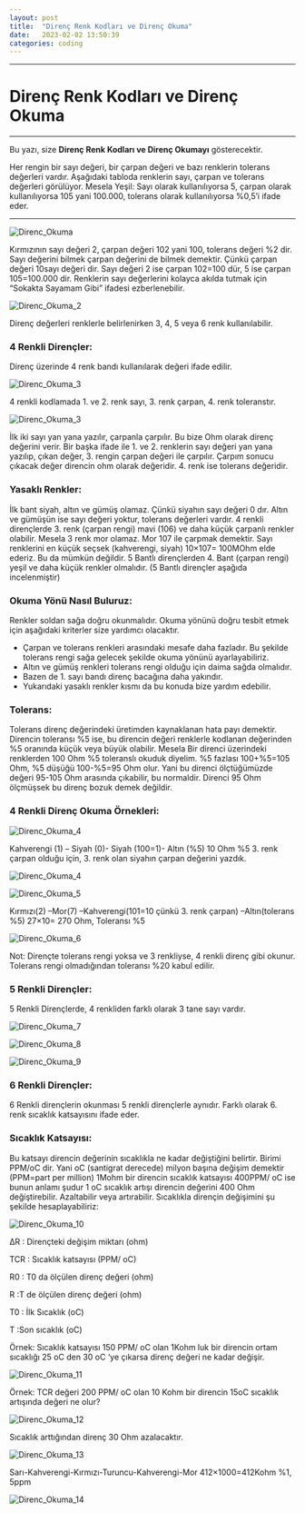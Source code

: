 ```yaml
---
layout: post
title:  "Direnç Renk Kodları ve Direnç Okuma"
date:   2023-02-02 13:50:39
categories: coding
---
```

---
# Direnç Renk Kodları ve Direnç Okuma
---
Bu yazı, size **Direnç Renk Kodları ve Direnç Okumayı** gösterecektir.

Her rengin bir sayı değeri, bir çarpan değeri ve bazı renklerin tolerans değerleri vardır. Aşağıdaki tabloda renklerin sayı, çarpan ve tolerans değerleri görülüyor. Mesela Yeşil: Sayı olarak kullanılıyorsa 5, çarpan olarak kullanılıyorsa 105 yani 100.000, tolerans olarak kullanılıyorsa %0,5’i ifade eder.
     
---

![Direnc_Okuma](https://raw.githubusercontent.com/imonur/blog/main/projects/images/direnc_okuma/direnc_okuma.png)

Kırmızının sayı değeri 2, çarpan değeri 102 yani 100, tolerans değeri %2 dir. Sayı değerini bilmek çarpan değerini de bilmek demektir. Çünkü çarpan değeri 10sayı değeri dir. Sayı değeri 2 ise çarpan 102=100 dür, 5 ise çarpan 105=100.000 dir. Renklerin sayı değerlerini kolayca akılda tutmak için “Sokakta Sayamam Gibi” ifadesi ezberlenebilir.

![Direnc_Okuma_2](https://github.com/imonur/blog/blob/main/projects/images/direnc_okuma/direnc_okuma2.png)

Direnç değerleri renklerle belirlenirken 3, 4, 5 veya 6 renk kullanılabilir.

### 4 Renkli Dirençler:

Direnç üzerinde 4 renk bandı kullanılarak değeri ifade edilir.

![Direnc_Okuma_3](https://github.com/imonur/blog/blob/main/projects/images/direnc_okuma/direnc.png)

4 renkli kodlamada 1. ve 2. renk sayı, 3. renk çarpan, 4. renk toleranstır.

![Direnc_Okuma_3](https://github.com/imonur/blog/blob/main/projects/images/direnc_okuma/direnc2.png)

İlk iki sayı yan yana yazılır, çarpanla çarpılır. Bu bize Ohm olarak direnç değerini verir. Bir başka ifade ile 1. ve 2. renklerin sayı değeri yan yana yazılıp, çıkan değer, 3. rengin çarpan değeri ile çarpılır. Çarpım sonucu çıkacak değer direncin ohm olarak değeridir. 4. renk ise tolerans değeridir.

### Yasaklı Renkler:

İlk bant siyah, altın ve gümüş olamaz. Çünkü siyahın sayı değeri 0 dır. Altın ve gümüşün ise sayı değeri yoktur, tolerans değerleri vardır. 4 renkli dirençlerde 3. renk (çarpan rengi) mavi (106) ve daha küçük çarpanlı renkler olabilir. Mesela 3 renk mor olamaz. Mor 107 ile çarpmak demektir. Sayı renklerini en küçük seçsek (kahverengi, siyah) 10×107= 100MOhm elde ederiz. Bu da mümkün değildir. 5 Bantlı dirençlerden 4. Bant (çarpan rengi) yeşil ve daha küçük renkler olmalıdır. (5 Bantlı dirençler aşağıda incelenmiştir)

### Okuma Yönü Nasıl Buluruz:

Renkler soldan sağa doğru okunmalıdır. Okuma yönünü doğru tesbit etmek için aşağıdaki kriterler size yardımcı olacaktır.

* Çarpan ve tolerans renkleri arasındaki mesafe daha fazladır. Bu şekilde tolerans rengi sağa gelecek şekilde okuma yönünü ayarlayabiliriz.
* Altın ve gümüş renkleri tolerans rengi olduğu için daima sağda olmalıdır.
* Bazen de 1. sayı bandı direnç bacağına daha yakındır.
* Yukarıdaki yasaklı renkler kısmı da bu konuda bize yardım edebilir.

### Tolerans:

Tolerans direnç değerindeki üretimden kaynaklanan hata payı demektir. Direncin toleransı %5 ise, bu direncin değeri renklerle kodlanan değerinden %5 oranında küçük veya büyük olabilir. Mesela Bir direnci üzerindeki renklerden 100 Ohm %5 toleranslı okuduk diyelim. %5 fazlası 100+%5=105 Ohm, %5 düşüğü 100-%5=95 Ohm olur. Yani bu direnci ölçtüğümüzde değeri 95-105 Ohm arasında çıkabilir, bu normaldir. Direnci 95 Ohm ölçmüşsek bu direnç bozuk demek değildir.

### 4 Renkli Direnç Okuma Örnekleri:

![Direnc_Okuma_4](https://github.com/imonur/blog/blob/main/projects/images/direnc_okuma/direnc3.png)

Kahverengi (1) – Siyah (0)- Siyah (100=1)- Altın (%5) 10 Ohm %5 3. renk çarpan olduğu için, 3. renk olan siyahın çarpan değerini yazdık.

![Direnc_Okuma_4](https://github.com/imonur/blog/blob/main/projects/images/direnc_okuma/direnc4.png)

![Direnc_Okuma_5](https://github.com/imonur/blog/blob/main/projects/images/direnc_okuma/direnc5.png)

Kırmızı(2) –Mor(7) –Kahverengi(101=10 çünkü 3. renk çarpan) –Altın(tolerans %5) 27×10= 270 Ohm, Toleransı %5

![Direnc_Okuma_6](https://github.com/imonur/blog/blob/main/projects/images/direnc_okuma/direnc6.png)

Not: Dirençte tolerans rengi yoksa ve 3 renkliyse, 4 renkli direnç gibi okunur. Tolerans rengi olmadığından toleransı %20 kabul edilir.

### 5 Renkli Dirençler:

5 Renkli Dirençlerde, 4 renkliden farklı olarak 3 tane sayı vardır.


![Direnc_Okuma_7](https://github.com/imonur/blog/blob/main/projects/images/direnc_okuma/direnc7.png)

![Direnc_Okuma_8](https://github.com/imonur/blog/blob/main/projects/images/direnc_okuma/direnc8.png)

![Direnc_Okuma_9](https://github.com/imonur/blog/blob/main/projects/images/direnc_okuma/direnc9.png)

### 6 Renkli Dirençler:

6 Renkli dirençlerin okunması 5 renkli dirençlerle aynıdır. Farklı olarak 6. renk sıcaklık katsayısını ifade eder.

### Sıcaklık Katsayısı:

Bu katsayı direncin değerinin sıcaklıkla ne kadar değiştiğini belirtir. Birimi PPM/oC dir. Yani oC (santigrat derecede) milyon başına değişim demektir (PPM=part per million) 1Mohm bir direncin sıcaklık katsayısı 400PPM/ oC ise bunun anlamı şudur 1 oC sıcaklık artışı direncin değerini 400 Ohm değiştirebilir. Azaltabilir veya artırabilir. Sıcaklıkla dirençin değişimini şu şekilde hesaplayabiliriz:

![Direnc_Okuma_10](https://github.com/imonur/blog/blob/main/projects/images/direnc_okuma/direnc10.png)

ΔR : Dirençteki değişim miktarı (ohm)

TCR : Sıcaklık katsayısı (PPM/ oC)

R0 : T0 da ölçülen direnç değeri (ohm)

R :T de ölçülen direnç değeri (ohm)

T0 : İlk Sıcaklık (oC)

T :Son sıcaklık (oC)

Örnek: Sıcaklık katsayısı 150 PPM/ oC olan 1Kohm luk bir direncin ortam sıcaklığı 25 oC den 30 oC ‘ye çıkarsa direnç değeri ne kadar değişir.

![Direnc_Okuma_11](https://github.com/imonur/blog/blob/main/projects/images/direnc_okuma/direnc11.png)

Örnek: TCR değeri 200 PPM/ oC olan 10 Kohm bir direncin 15oC sıcaklık artışında değeri ne olur?

![Direnc_Okuma_12](https://github.com/imonur/blog/blob/main/projects/images/direnc_okuma/direnc12.png)

Sıcaklık arttığından direnç 30 Ohm azalacaktır.

![Direnc_Okuma_13](https://github.com/imonur/blog/blob/main/projects/images/direnc_okuma/direnc13.png)

Sarı-Kahverengi-Kırmızı-Turuncu-Kahverengi-Mor 412×1000=412Kohm %1, 5ppm

![Direnc_Okuma_14](https://github.com/imonur/blog/blob/main/projects/images/direnc_okuma/direnc14.png)
